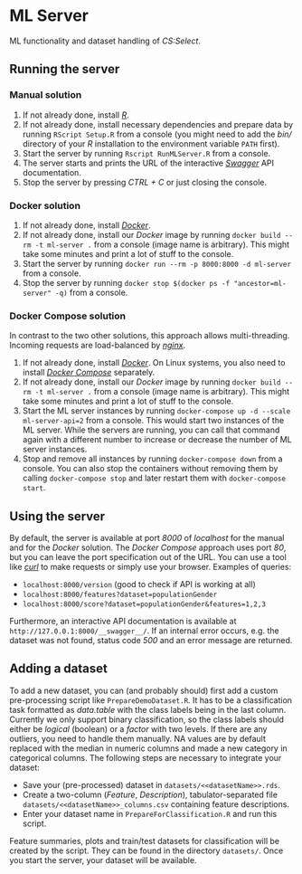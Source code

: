 # ML Server

ML functionality and dataset handling of *CS:Select*.

## Running the server

### Manual solution

1. If not already done, install [*R*](https://www.r-project.org/).
1. If not already done, install necessary dependencies and prepare data by running `RScript Setup.R` from a console (you might need to add the *bin/* directory of your *R* installation to the environment variable `PATH` first).
1. Start the server by running `Rscript RunMLServer.R` from a console.
1. The server starts and prints the URL of the interactive [*Swagger*](https://swagger.io/) API documentation.
1. Stop the server by pressing *CTRL + C* or just closing the console.

### Docker solution

1. If not already done, install [*Docker*](https://www.docker.com/).
1. If not already done, install our *Docker* image by running `docker build --rm -t ml-server .` from a console (image name is arbitrary). This might take some minutes and print a lot of stuff to the console.
1. Start the server by running `docker run --rm -p 8000:8000 -d ml-server` from a console.
1. Stop the server by running `docker stop $(docker ps -f "ancestor=ml-server" -q)` from a console.

### Docker Compose solution

In contrast to the two other solutions, this approach allows multi-threading.
Incoming requests are load-balanced by [*nginx*](https://www.nginx.com/).

1. If not already done, install [*Docker*](https://www.docker.com/). On Linux systems, you also need to install [*Docker Compose*](https://docs.docker.com/compose/install/) separately.
1. If not already done, install our *Docker* image by running `docker build --rm -t ml-server .` from a console (image name is arbitrary). This might take some minutes and print a lot of stuff to the console.
1. Start the ML server instances by running `docker-compose up -d --scale ml-server-api=2` from a console. This would start two instances of the ML server. While the servers are running, you can call that command again with a different number to increase or decrease the number of ML server instances.
1. Stop and remove all instances by running `docker-compose down` from a console. You can also stop the containers without removing them by calling `docker-compose stop` and later restart them with `docker-compose start`.

## Using the server

By default, the server is available at port *8000* of *localhost* for the manual and for the *Docker* solution.
The *Docker Compose* approach uses port *80*, but you can leave the port specification out of the URL.
You can use a tool like [*curl*](https://curl.haxx.se/) to make requests or simply use your browser.
Examples of queries:

- `localhost:8000/version` (good to check if API is working at all)
- `localhost:8000/features?dataset=populationGender`
- `localhost:8000/score?dataset=populationGender&features=1,2,3`

Furthermore, an interactive API documentation is available at `http://127.0.0.1:8000/__swagger__/`.
If an internal error occurs, e.g. the dataset was not found, status code *500* and an error message are returned.

## Adding a dataset

To add a new dataset, you can (and probably should) first add a custom pre-processing script like `PrepareDemoDataset.R`.
It has to be a classification task formatted as *data.table* with the class labels being in the last column.
Currently we only support binary classification, so the class labels should either be *logical* (boolean) or a *factor* with two levels.
If there are any outliers, you need to handle them manually.
NA values are by default replaced with the median in numeric columns and made a new category in categorical columns.
The following steps are necessary to integrate your dataset:

- Save your (pre-processed) dataset in `datasets/<<datasetName>>.rds`.
- Create a two-column (*Feature*, *Description*), tabulator-separated file `datasets/<<datasetName>>_columns.csv` containing feature descriptions.
- Enter your dataset name in `PrepareForClassification.R` and run this script.

Feature summaries, plots and train/test datasets for classification will be created by the script.
They can be found in the directory `datasets/`.
Once you start the server, your dataset will be available.
